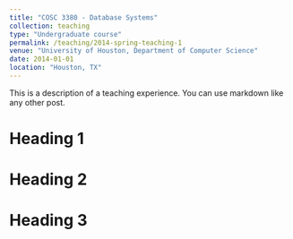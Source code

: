 ```yaml
---
title: "COSC 3380 - Database Systems"
collection: teaching
type: "Undergraduate course"
permalink: /teaching/2014-spring-teaching-1
venue: "University of Houston, Department of Computer Science"
date: 2014-01-01
location: "Houston, TX"
---
```


This is a description of a teaching experience. You can use markdown like any other post.

Heading 1
======

Heading 2
======

Heading 3
======